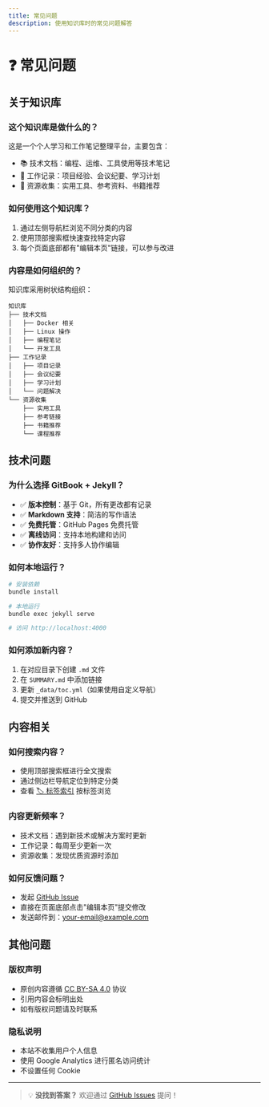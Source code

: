```yaml
---
title: 常见问题
description: 使用知识库时的常见问题解答
---
```


# ❓ 常见问题

## 关于知识库

### 这个知识库是做什么的？
这是一个个人学习和工作笔记整理平台，主要包含：
- 📚 技术文档：编程、运维、工具使用等技术笔记
- 💼 工作记录：项目经验、会议纪要、学习计划
- 📖 资源收集：实用工具、参考资料、书籍推荐

### 如何使用这个知识库？
1. 通过左侧导航栏浏览不同分类的内容
2. 使用顶部搜索框快速查找特定内容
3. 每个页面底部都有"编辑本页"链接，可以参与改进

### 内容是如何组织的？
知识库采用树状结构组织：
```
知识库
├── 技术文档
│   ├── Docker 相关
│   ├── Linux 操作
│   ├── 编程笔记
│   └── 开发工具
├── 工作记录
│   ├── 项目记录
│   ├── 会议纪要
│   ├── 学习计划
│   └── 问题解决
└── 资源收集
    ├── 实用工具
    ├── 参考链接
    ├── 书籍推荐
    └── 课程推荐
```

## 技术问题

### 为什么选择 GitBook + Jekyll？
- ✅ **版本控制**：基于 Git，所有更改都有记录
- ✅ **Markdown 支持**：简洁的写作语法
- ✅ **免费托管**：GitHub Pages 免费托管
- ✅ **离线访问**：支持本地构建和访问
- ✅ **协作友好**：支持多人协作编辑

### 如何本地运行？
```bash
# 安装依赖
bundle install

# 本地运行
bundle exec jekyll serve

# 访问 http://localhost:4000
```

### 如何添加新内容？
1. 在对应目录下创建 `.md` 文件
2. 在 `SUMMARY.md` 中添加链接
3. 更新 `_data/toc.yml`（如果使用自定义导航）
4. 提交并推送到 GitHub

## 内容相关

### 如何搜索内容？
- 使用顶部搜索框进行全文搜索
- 通过侧边栏导航定位到特定分类
- 查看 [🏷️ 标签索引](appendix/tags.md) 按标签浏览

### 内容更新频率？
- 技术文档：遇到新技术或解决方案时更新
- 工作记录：每周至少更新一次
- 资源收集：发现优质资源时添加

### 如何反馈问题？
- 发起 [GitHub Issue](https://github.com/yangyitao/wiki/issues)
- 直接在页面底部点击"编辑本页"提交修改
- 发送邮件到：your-email@example.com

## 其他问题

### 版权声明
- 原创内容遵循 [CC BY-SA 4.0](https://creativecommons.org/licenses/by-sa/4.0/) 协议
- 引用内容会标明出处
- 如有版权问题请及时联系

### 隐私说明
- 本站不收集用户个人信息
- 使用 Google Analytics 进行匿名访问统计
- 不设置任何 Cookie

---

> 💡 **没找到答案？** 欢迎通过 [GitHub Issues](https://github.com/yangyitao/wiki/issues) 提问！ 